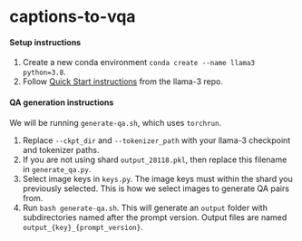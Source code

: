 # captions-to-vqa

#### Setup instructions

1. Create a new conda environment `conda create --name llama3 python=3.8`.
2. Follow [Quick Start instructions](https://github.com/meta-llama/llama3?tab=readme-ov-file#quick-start) from the llama-3 repo. 

#### QA generation instructions

We will be running `generate-qa.sh`, which uses `torchrun`.
1. Replace `--ckpt_dir` and `--tokenizer_path` with your llama-3 checkpoint and tokenizer paths.
2. If you are not using shard `output_28118.pkl`, then replace this filename in `generate_qa.py`.
3. Select image keys in `keys.py`. The image keys must within the shard you previously selected. This is how we select images to generate QA pairs from.
4. Run `bash generate-qa.sh`. This will generate an `output` folder with subdirectories named after the prompt version. Output files are named `output_{key}_{prompt_version}`.
